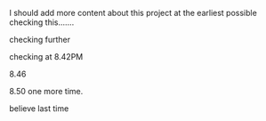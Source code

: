 I should add more content about this project at the earliest possible checking this.......

checking further

checking at 8.42PM

8.46

8.50 one more time.

believe last time